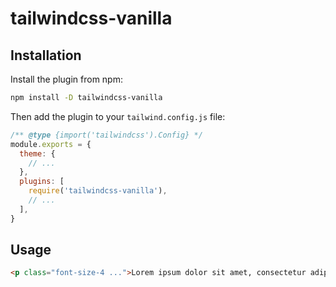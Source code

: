# tailwindcss-vanilla

## Installation

Install the plugin from npm:

```sh
npm install -D tailwindcss-vanilla
```

Then add the plugin to your `tailwind.config.js` file:

```js
/** @type {import('tailwindcss').Config} */
module.exports = {
  theme: {
    // ...
  },
  plugins: [
    require('tailwindcss-vanilla'),
    // ...
  ],
}
```

## Usage

```html
<p class="font-size-4 ...">Lorem ipsum dolor sit amet, consectetur adipiscing elit.</p>
```
